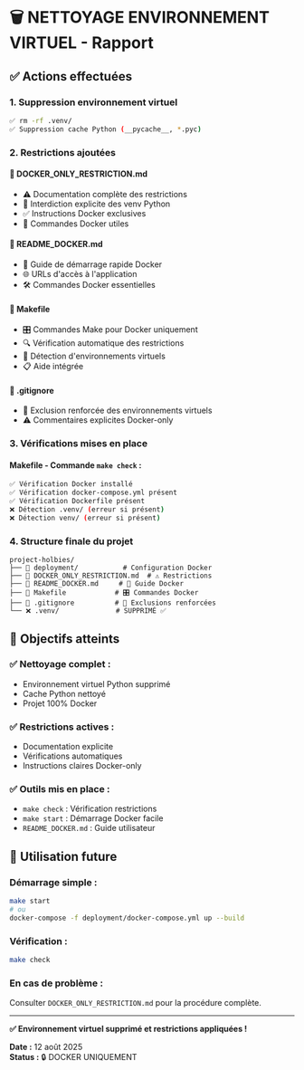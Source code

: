 # 🗑️ NETTOYAGE ENVIRONNEMENT VIRTUEL - Rapport

## ✅ **Actions effectuées**

### 1. **Suppression environnement virtuel**
```bash
✅ rm -rf .venv/
✅ Suppression cache Python (__pycache__, *.pyc)
```

### 2. **Restrictions ajoutées**

#### 📄 **DOCKER_ONLY_RESTRICTION.md**
- ⚠️ Documentation complète des restrictions
- 🚫 Interdiction explicite des venv Python
- ✅ Instructions Docker exclusives
- 🎯 Commandes Docker utiles

#### 📄 **README_DOCKER.md** 
- 🚀 Guide de démarrage rapide Docker
- 🌐 URLs d'accès à l'application
- 🛠️ Commandes Docker essentielles

#### 📄 **Makefile**
- 🎛️ Commandes Make pour Docker uniquement
- 🔍 Vérification automatique des restrictions
- 🚫 Détection d'environnements virtuels
- 📋 Aide intégrée

#### 📄 **.gitignore**
- 🚫 Exclusion renforcée des environnements virtuels
- ⚠️ Commentaires explicites Docker-only

### 3. **Vérifications mises en place**

#### **Makefile - Commande `make check`** :
```bash
✅ Vérification Docker installé
✅ Vérification docker-compose.yml présent
✅ Vérification Dockerfile présent  
❌ Détection .venv/ (erreur si présent)
❌ Détection venv/ (erreur si présent)
```

### 4. **Structure finale du projet**
```
project-holbies/
├── 🐳 deployment/           # Configuration Docker
├── 📄 DOCKER_ONLY_RESTRICTION.md  # ⚠️ Restrictions
├── 📄 README_DOCKER.md     # 🚀 Guide Docker
├── 📄 Makefile            # 🎛️ Commandes Docker
├── 📄 .gitignore          # 🚫 Exclusions renforcées
└── ❌ .venv/              # SUPPRIMÉ ✅
```

## 🎯 **Objectifs atteints**

### ✅ **Nettoyage complet** :
- Environnement virtuel Python supprimé
- Cache Python nettoyé
- Projet 100% Docker

### ✅ **Restrictions actives** :
- Documentation explicite
- Vérifications automatiques
- Instructions claires Docker-only

### ✅ **Outils mis en place** :
- `make check` : Vérification restrictions
- `make start` : Démarrage Docker facile
- `README_DOCKER.md` : Guide utilisateur

## 🚀 **Utilisation future**

### **Démarrage simple** :
```bash
make start
# ou
docker-compose -f deployment/docker-compose.yml up --build
```

### **Vérification** :
```bash
make check
```

### **En cas de problème** :
Consulter `DOCKER_ONLY_RESTRICTION.md` pour la procédure complète.

---

**✅ Environnement virtuel supprimé et restrictions appliquées !**

**Date :** 12 août 2025  
**Status :** 🔒 DOCKER UNIQUEMENT

